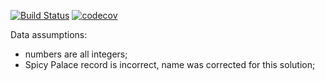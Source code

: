 [![Build Status](https://api.travis-ci.com/lucas_cs_simonini/restaurant-search.svg?branch=main)](https://travis-ci.com/lucas_cs_simonini/restaurant-search)
[![codecov](https://codecov.io/bb/lucas_cs_simonini/restaurant-search/branch/main/graph/badge.svg)](https://codecov.io/bb/lucas_cs_simonini/restaurant-search)


Data assumptions:

* numbers are all integers;
* Spicy Palace record is incorrect, name was corrected for this solution;

